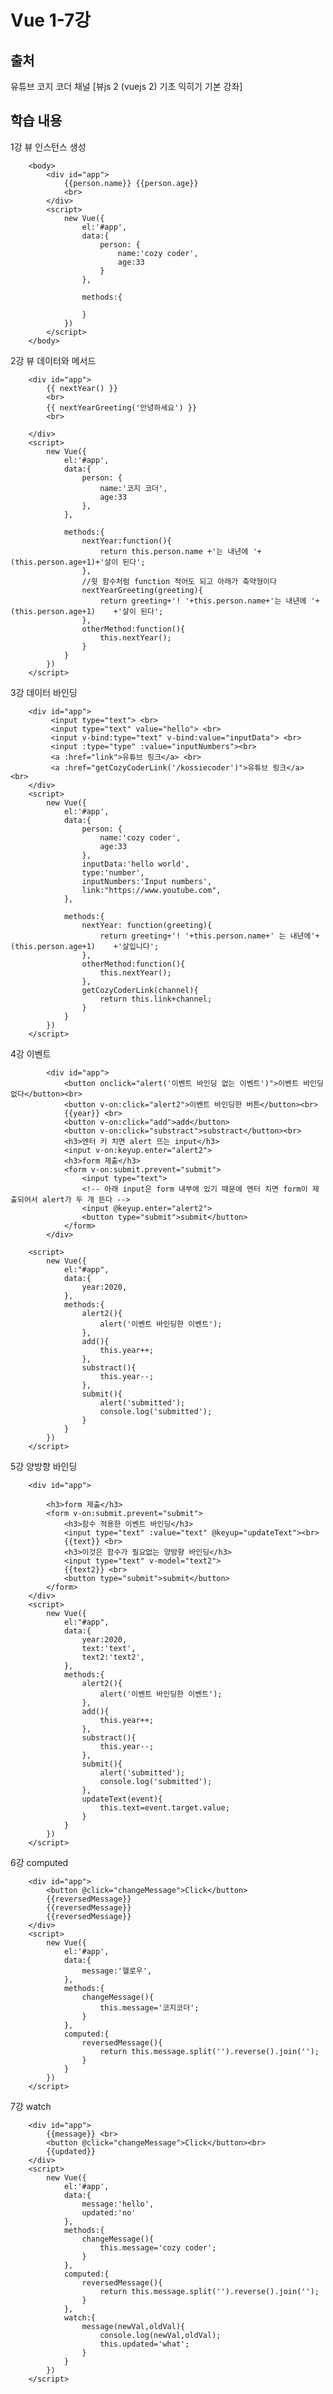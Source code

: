 # Vue 1-7강
## 출처
유튜브 코지 코더 채널 [뷰js 2 (vuejs 2) 기초 익히기 기본 강좌] 

## 학습 내용
1강 뷰 인스턴스 생성

        <body>
            <div id="app">
                {{person.name}} {{person.age}}
                <br>  
            </div>
            <script>
                new Vue({
                    el:'#app',
                    data:{
                        person: {
                            name:'cozy coder',
                            age:33
                        }                
                    },

                    methods:{
                        
                    }
                })
            </script>
        </body>
    

2강 뷰 데이터와 메서드
 
        
        <div id="app">
            {{ nextYear() }}
            <br>
            {{ nextYearGreeting('안녕하세요') }}
            <br>
      
        </div>
        <script>
            new Vue({
                el:'#app',
                data:{
                    person: {
                        name:'코지 코더',
                        age:33
                    },
                },
    
                methods:{
                    nextYear:function(){
                        return this.person.name +'는 내년에 '+(this.person.age+1)+'살이 된다';
                    },
                    //윗 함수처럼 function 적어도 되고 아래가 축약형이다
                    nextYearGreeting(greeting){
                        return greeting+'! '+this.person.name+'는 내년에 '+(this.person.age+1)    +'살이 된다';
                    },
                    otherMethod:function(){
                        this.nextYear();
                    }
                }
            })
        </script>

3강 데이터 바인딩
   

        <div id="app">
             <input type="text"> <br>
             <input type="text" value="hello"> <br>
             <input v-bind:type="text" v-bind:value="inputData"> <br>
             <input :type="type" :value="inputNumbers"><br>
             <a :href="link">유튜브 링크</a> <br>
             <a :href="getCozyCoderLink('/kossiecoder')">유튜브 링크</a> <br>
        </div>
        <script>
            new Vue({
                el:'#app',
                data:{
                    person: {
                        name:'cozy coder',
                        age:33
                    },
                    inputData:'hello world',  
                    type:'number',
                    inputNumbers:'Input numbers',  
                    link:"https://www.youtube.com",        
                },
    
                methods:{
                    nextYear: function(greeting){
                        return greeting+'! '+this.person.name+' 는 내년에'+(this.person.age+1)    +'살입니다';
                    },
                    otherMethod:function(){
                        this.nextYear();
                    },
                    getCozyCoderLink(channel){
                        return this.link+channel;
                    }
                }
            })
        </script>

4강 이벤트
            
            <div id="app">      
                <button onclick="alert('이벤트 바인딩 없는 이벤트')">이벤트 바인딩 없다</button><br>
                <button v-on:click="alert2">이벤트 바인딩한 버튼</button><br>
                {{year}} <br>
                <button v-on:click="add">add</button>
                <button v-on:click="substract">substract</button><br>
                <h3>엔터 키 치면 alert 뜨는 input</h3>
                <input v-on:keyup.enter="alert2">
                <h3>form 제출</h3>
                <form v-on:submit.prevent="submit">
                    <input type="text">
                    <!-- 아래 input은 form 내부에 있기 때문에 엔터 치면 form이 제출되어서 alert가 두 개 뜬다 -->
                    <input @keyup.enter="alert2">
                    <button type="submit">submit</button>
                </form>
            </div>

        <script>
            new Vue({
                el:"#app",
                data:{
                    year:2020,
                },
                methods:{
                    alert2(){
                        alert('이벤트 바인딩한 이벤트');
                    },
                    add(){
                        this.year++;
                    },
                    substract(){
                        this.year--;
                    },
                    submit(){
                        alert('submitted');
                        console.log('submitted');
                    }
                }
            })
        </script>

5강 양방향 바인딩

        <div id="app">
    
            <h3>form 제출</h3>
            <form v-on:submit.prevent="submit">
                <h3>함수 적용한 이벤트 바인딩</h3>
                <input type="text" :value="text" @keyup="updateText"><br>
                {{text}} <br>
                <h3>이것은 함수가 필요없는 양방향 바인딩</h3>
                <input type="text" v-model="text2">
                {{text2}} <br>
                <button type="submit">submit</button>
            </form>
        </div>
        <script>
            new Vue({
                el:"#app",
                data:{
                    year:2020,
                    text:'text',
                    text2:'text2',
                },
                methods:{
                    alert2(){
                        alert('이벤트 바인딩한 이벤트');
                    },
                    add(){
                        this.year++;
                    },
                    substract(){
                        this.year--;
                    },
                    submit(){
                        alert('submitted');
                        console.log('submitted');
                    },
                    updateText(event){
                        this.text=event.target.value;
                    }
                }
            })
        </script>


6강 computed
   
        <div id="app">
            <button @click="changeMessage">Click</button>
            {{reversedMessage}}
            {{reversedMessage}}
            {{reversedMessage}}
        </div>
        <script>
            new Vue({
                el:'#app',
                data:{
                    message:'헬로우',
                },
                methods:{
                    changeMessage(){
                        this.message='코지코더';
                    }
                },
                computed:{
                    reversedMessage(){
                        return this.message.split('').reverse().join('');
                    }
                }
            })
        </script>

7강 watch
   
        <div id="app">
            {{message}} <br>
            <button @click="changeMessage">Click</button><br>
            {{updated}}
        </div>
        <script>
            new Vue({
                el:'#app',
                data:{
                    message:'hello',
                    updated:'no'
                },
                methods:{
                    changeMessage(){
                        this.message='cozy coder';
                    }
                },
                computed:{
                    reversedMessage(){
                        return this.message.split('').reverse().join('');
                    }
                },
                watch:{
                    message(newVal,oldVal){
                        console.log(newVal,oldVal);
                        this.updated='what';
                    }
                }
            })
        </script>